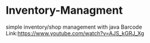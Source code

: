# Inventory-Managment
simple inventory/shop management with java
Barcode Link:https://www.youtube.com/watch?v=AJS_kGRJ_Xg
